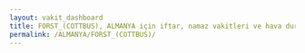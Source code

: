 ```yaml
---
layout: vakit_dashboard
title: FORST_(COTTBUS), ALMANYA için iftar, namaz vakitleri ve hava durumu - ilçe/eyalet seç
permalink: /ALMANYA/FORST_(COTTBUS)/
---
```


<script type="text/javascript">
  var GLOBAL_COUNTRY = 'ALMANYA';
  var GLOBAL_CITY = 'FORST_(COTTBUS)';
  var GLOBAL_STATE = '';
  var lat = 72;
  var lon = 21;
</script>
